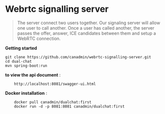 # Webrtc signalling server

>The server connect two users together.
>Our signaling server will allow one user to call another. 
>Once a user has called another, the server passes the offer, 
>answer, ICE candidates between them and setup a WebRTC connection.

**Getting started**

```
git clone https://github.com/canadmin/webrtc-signalling-server.git
cd dual-chat
mvn spring-boot:run
```
**to view the api document** :
        
        http://localhost:8081/swagger-ui.html

**Docker installation** :

        docker pull canadmin/dualchat:first
        docker run -d -p 8081:8081 canadmin/dualchat:first


